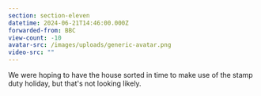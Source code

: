 ```yaml
---
section: section-eleven
datetime: 2024-06-21T14:46:00.000Z
forwarded-from: BBC
view-count: -10
avatar-src: /images/uploads/generic-avatar.png
video-src: ""
---
```

We were hoping to have the house sorted in time to make use of the stamp duty holiday, but that's not looking likely.
